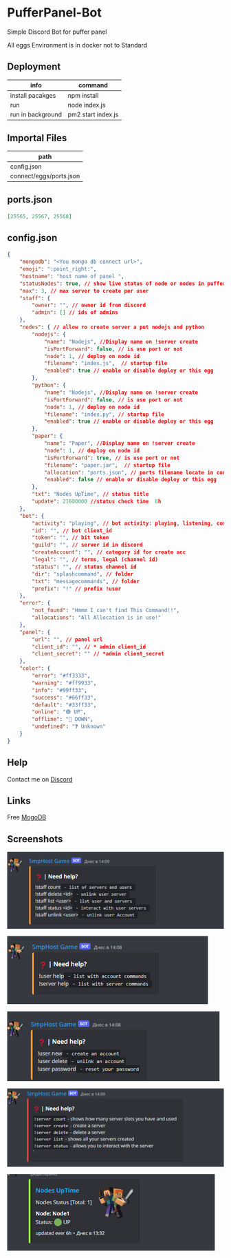 
# PufferPanel-Bot

Simple Discord Bot for puffer panel

All eggs Environment is in docker not to Standard
## Deployment

|      info         |         command         |
| ------------------|-------------------------|
| install pacakges  |       npm install       |
| run               |      node index.js      |
| run in background |   pm2 start index.js    |

## Importal Files

|           path           |
| -------------------------|
|       config.json        |
|  connect/eggs/ports.json |

## ports.json
```json
[25565, 25567, 25568]
```
## config.json
```json
{
    "mongodb": "<You mongo db connect url>",
    "emoji": ":point_right:",
    "hostname": "host name of panel ",
    "statusNodes": true, // show live status of node or nodes in pufferpannel
    "max": 3, // max server to create per user
    "staff": {
        "owner": "", // owner id from discord
        "admin": [] // ids of admins
    },
    "nodes": { // allow ro create server a put nodejs and python 
        "nodejs": {
            "name": "Nodejs", //Display name on !server create
            "isPortForward": false, // is use port or not
            "node": 1, // deploy on node id
            "filename": "index.js",  // startup file
            "enabled": true // enable or disable deploy or this egg
        },
        "python": {
            "name": "Nodejs", //Display name on !server create
            "isPortForward": false, // is use port or not
            "node": 1, // deploy on node id
            "filename": "index.py", // startup file
            "enabled": true // enable or disable deploy or this egg
        },
        "paper": {
            "name": "Paper", //Display name on !server create
            "node": 1, // deploy on node id
            "isPortForward": true, // is use port or not
            "filename": "paper.jar",  // startup file
            "allocation": "ports.json", // ports filename locate in connect/eggs/ports.json
            "enabled": false // enable or disable deploy or this egg
        },
        "txt": "Nodes UpTime", // status title
        "update": 21600000 //status check time  6h
    },
    "bot": {
        "activity": "playing", // bot activity: playing, listening, competing, empty for watching
        "id": "", // bot client_id
        "token": "", // bit token
        "guild": "", // server id in discord
        "createAccount": "", // category id for create acc
        "legal": "", // terms, legal (channel id)
        "status": "", // status channel id
        "dir": "splashcommand", // folder
        "txt": "messagecommands", // folder
        "prefix": "!" // prefix !user 
    },
    "error": {
        "not_found": "Hmmm I can't find This Command!!",
        "allocations": "All Allocation is in use!"
    },
    "panel": {
        "url": "", // panel url 
        "client_id": "", // * admin client_id
        "client_secret": "" // *admin client_secret
    },
    "color": {
        "error": "#ff3333",
        "warning": "#ff9933",
        "info": "#99ff33",
        "success": "#66ff33",
        "default": "#33ff33",
        "online": "🟢 UP",
        "offline": "🔴 DOWN",
        "undefined": "❓ Unknown"
    }
}
```


## Help

Contact me on [Discord](https://discord.gg/ACprzbeMnM)

## Links
Free [MogoDB](https://cloud.mongodb.com/)

## Screenshots

![staff help](https://raw.githubusercontent.com/ivan100-ivoop/PufferPanel-Bot/main/images/image%20(1).png)

![help](https://raw.githubusercontent.com/ivan100-ivoop/PufferPanel-Bot/main/images/image%20(3).png)

![user help](https://raw.githubusercontent.com/ivan100-ivoop/PufferPanel-Bot/main/images/image%20(4).png)

![server help](https://raw.githubusercontent.com/ivan100-ivoop/PufferPanel-Bot/main/images/image%20(5).png)

![nodes status](https://raw.githubusercontent.com/ivan100-ivoop/PufferPanel-Bot/main/images/image%20(2).png)
